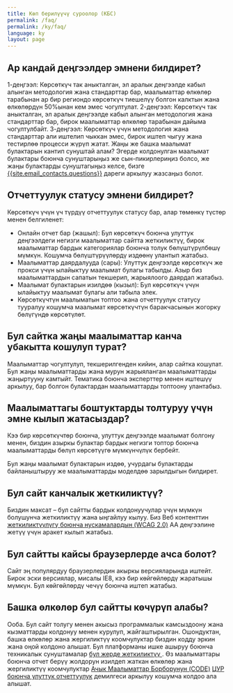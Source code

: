 ```yaml
---
title: Көп берилүүчү суроолор (КБС)
permalink: /faq/
permalink: /ky/faq/
language: ky
layout: page
---
```


## Ар кандай деңгээлдер эмнени билдирет?

1-деңгээл: Көрсөткүч так аныкталган, эл аралык деңгээлде кабыл алынган методология жана стандарттар бар, маалыматтар өлкөлөр тарабынан ар бир региондо көрсөткүч тиешелүү болгон калктын жана өлкөлөрдүн 50%ынан кем эмес чогултулат.
2-деңгээл: Көрсөткүч так аныкталган, эл аралык деңгээлде кабыл алынган методология жана стандарттар бар, бирок маалыматтар өлкөлөр тарабынан дайыма чогултулбайт.
3-деңгээл: Көрсөткүч үчүн методология жана стандарттар али иштелип чыккан эмес, бирок иштеп чыгуу жана тестирлөө процесси жүрүп жатат.
Жаңы же башка маалымат булактарын кантип сунуштай алам?
Эгерде колдонулган маалымат булактары боюнча сунуштарыңыз же сын-пикирлериңиз болсо, же жаңы булактарды сунуштагыңыз келсе, бизге <a href="mailto:{{site.email_contacts.questions}}">{{site.email_contacts.questions}}</a> дареги аркылуу жазсаңыз болот.

## Отчеттуулук статусу эмнени билдирет?
Көрсөткүч үчүн үч түрдүү отчеттуулук статусу бар, алар төмөнкү түстөр менен белгиленет:

* Онлайн отчет бар (жашыл): Бул көрсөткүч боюнча улуттук деңгээлдеги негизги маалыматтар сайтта жеткиликтүү, бирок маалыматтар бардык категориялар боюнча толук бөлүштүрүлбөшү мүмкүн. Кошумча бөлүштүрүүлөрдү издөөнү улантып жатабыз.
* Маалыматтар даярдалууда (сары): Улуттук деңгээлде көрсөткүч же прокси үчүн ылайыктуу маалымат булагы табылды. Азыр биз маалыматтардын сапатын текшерип, жарыялоого даярдап жатабыз.
* Маалымат булактарын изилдөө (кызыл): Бул көрсөткүч үчүн ылайыктуу маалымат булагы али табыла элек.
* Көрсөткүчтүн маалыматын топтоо жана отчеттуулук статусу тууралуу кошумча маалымат көрсөткүчтүн баракчасынын жогорку бөлүгүндө көрсөтүлөт.

## Бул сайтка жаңы маалыматтар канча убакытта кошулуп турат?
Маалыматтар чогултулуп, текшерилгенден кийин, алар сайтка кошулат. Бул жаңы маалыматтарды жана мурун жарыяланган маалыматтарды жаңыртууну камтыйт. Тематика боюнча эксперттер менен иштешүү аркылуу, бар болгон булактардан маалыматтарды топтоону улантабыз.

## Маалыматтагы боштуктарды толтуруу үчүн эмне кылып жатасыздар?
Кээ бир көрсөткүчтөр боюнча, улуттук деңгээлде маалымат болгону менен, биздин азыркы булактар бардык негизги топтор боюнча маалыматтарды бөлүп көрсөтүүгө мүмкүнчүлүк бербейт.

Бул жаңы маалымат булактарын издөө, учурдагы булактарды байланыштыруу же маалыматтарды моделдөө зарылдыгын билдирет.

## Бул сайт канчалык жеткиликтүү?
Биздин максат – бул сайтты бардык колдонуучулар үчүн мүмкүн болушунча жеткиликтүү жана ыңгайлуу кылуу. Биз Веб контенттин [жеткиликтүүлүгү боюнча нускамалардын (WCAG 2.0)](https://www.gov.uk/service-manual/helping-people-to-use-your-service/understanding-wcag-20) AA деңгээлине жетүү үчүн аракет кылып жатабыз.

## Бул сайтты кайсы браузерлерде ачса болот?
Сайт эң популярдуу браузерлердин акыркы версияларында иштейт. Бирок эски версиялар, мисалы IE8, кээ бир көйгөйлөрдү жаратышы мүмкүн. Бул көйгөйлөрдү чечүү боюнча иштеп жатабыз.

## Башка өлкөлөр бул сайтты көчүрүп алабы?
Ооба. Бул сайт толугу менен акысыз программалык камсыздоону жана кызматтарды колдонуу менен курулуп, жайгаштырылган. Ошондуктан, башка өлкөлөр жана жергиликтүү коомчулуктар биздин кодду эркин жана оңой колдоно алышат. Бул платформаны ишке ашыруу боюнча техникалык сунуштамалар [бул жерде жеткиликтүү ](https://open-sdg.readthedocs.io). Өз маалыматтары боюнча отчет берүү жолдорун изилдеп жаткан өлкөлөр жана жергиликтүү коомчулуктар [Ачык Маалыматтар Борборунун (CODE)](http://www.opendataenterprise.org/) [ЦУР боюнча улуттук отчеттуулук](https://www.sdgreporting.org) демилгеси аркылуу  кошумча колдоо ала алышат.